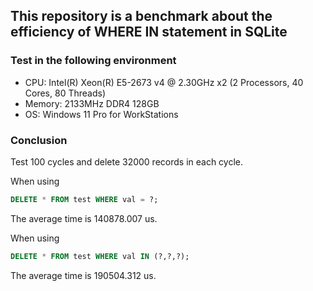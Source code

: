 ## This repository is a benchmark about the efficiency of WHERE IN statement in SQLite

### Test in the following environment
* CPU: Intel(R) Xeon(R) E5-2673 v4 @ 2.30GHz x2 (2 Processors, 40 Cores, 80 Threads)
* Memory: 2133MHz DDR4 128GB
* OS: Windows 11 Pro for WorkStations

### Conclusion
Test 100 cycles and delete 32000 records in each cycle.

When using
```sql
DELETE * FROM test WHERE val = ?;
```

The average time is 140878.007 us.

When using
```sql
DELETE * FROM test WHERE val IN (?,?,?);
```

The average time is 190504.312 us.
